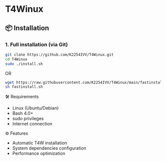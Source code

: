 # T4Winux

## 📦 Installation

### 1. Full installation (via Git)
```bash
git clone https://github.com/K2254IVV/T4Winux.git
cd T4Winux
sudo ./install.sh
```
OR

```bash
wget https://raw.githubusercontent.com/K2254IVV/T4Winux/main/fastinstall.sh
sh fastinstall.sh
```

🛠️ Requirements
- Linux (Ubuntu/Debian)
- Bash 4.0+
- sudo privileges
- Internet connection

⚙️ Features
- Automatic T4W installation
- System dependencies configuration
- Performance optimization
